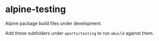 # alpine-testing
Alpine package build files under development.

Add these subfolders under `aports/testing` to run `abuild` against them.

